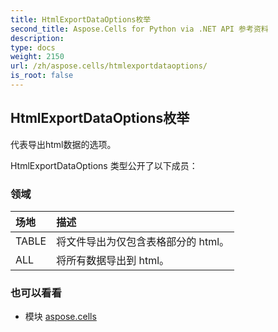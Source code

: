 ```yaml
---
title: HtmlExportDataOptions枚举
second_title: Aspose.Cells for Python via .NET API 参考资料
description:
type: docs
weight: 2150
url: /zh/aspose.cells/htmlexportdataoptions/
is_root: false
---
```

## HtmlExportDataOptions枚举
代表导出html数据的选项。



HtmlExportDataOptions 类型公开了以下成员：

### 领域
|场地|描述|
| :- | :- |
| TABLE |将文件导出为仅包含表格部分的 html。|
| ALL |将所有数据导出到 html。|



### 也可以看看
* 模块 [aspose.cells](..)
